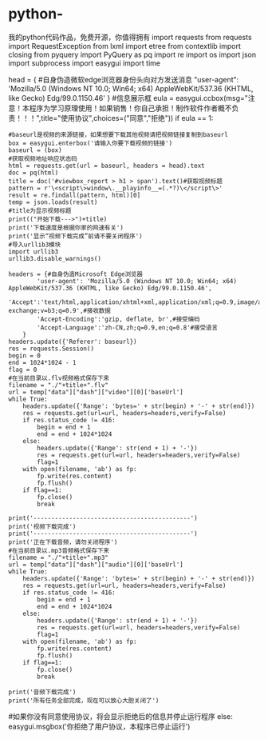 # python-
我的python代码作品，免费开源，你值得拥有
import requests
from requests import RequestException
from lxml import etree
from contextlib import closing
from pyquery import PyQuery as pq
import re
import os
import json
import subprocess
import easygui
import time

head = {    #自身伪造微软edge浏览器身份头向对方发送消息
        "user-agent": 'Mozilla/5.0 (Windows NT 10.0; Win64; x64) AppleWebKit/537.36 (KHTML, like Gecko) Edg/99.0.1150.46'
    }
#信息展示框
eula = easygui.ccbox(msg="注意！本程序为学习原理使用！如果销售！你自己承担！制作软件作者概不负责！！！",title="使用协议",choices=("同意","拒绝"))
if eula == 1:
    
    #baseurl是视频的来源链接，如果想要下载其他视频请把视频链接复制到baseurl
    box = easygui.enterbox('请输入你要下载视频的链接')
    baseurl = (box)
    #获取视频地址响应状态码
    html = requests.get(url = baseurl, headers = head).text
    doc = pq(html)
    title = doc('#viewbox_report > h1 > span').text()#获取视频标题
    pattern = r'\<script\>window\.__playinfo__=(.*?)\</script\>'
    result = re.findall(pattern, html)[0]
    temp = json.loads(result)
    #title为显示视频标题
    print(("开始下载--->")+title)
    print('下载速度是根据你家的网速有关')
    print('显示“视频下载完成”前请不要关闭程序')
    #导入urllib3模块
    import urllib3
    urllib3.disable_warnings()

    headers = {#自身伪造Microsoft Edge浏览器
            'user-agent': 'Mozilla/5.0 (Windows NT 10.0; Win64; x64) AppleWebKit/537.36 (KHTML, like Gecko) Edg/99.0.1150.46',
            'Accept':'text/html,application/xhtml+xml,application/xml;q=0.9,image/avif,image/webp,image/apng,*/*;q=0.8,application/signed-exchange;v=b3;q=0.9',#接收数据
            'Accept-Encoding':'gzip, deflate, br',#接受编码
            'Accept-Language':'zh-CN,zh;q=0.9,en;q=0.8'#接受语言
        }
    headers.update({'Referer': baseurl})
    res = requests.Session()
    begin = 0
    end = 1024*1024 - 1
    flag = 0
    #在当前目录以.flv视频格式保存下来
    filename = "./"+title+".flv"
    url = temp["data"]["dash"]["video"][0]['baseUrl']
    while True:
        headers.update({'Range': 'bytes=' + str(begin) + '-' + str(end)})
        res = requests.get(url=url, headers=headers,verify=False)
        if res.status_code != 416:
            begin = end + 1
            end = end + 1024*1024
        else:
            headers.update({'Range': str(end + 1) + '-'})
            res = requests.get(url=url, headers=headers,verify=False)
            flag=1
        with open(filename, 'ab') as fp:
            fp.write(res.content)
            fp.flush()
        if flag==1:
            fp.close()
            break

    print('--------------------------------------------')
    print('视频下载完成')
    print('--------------------------------------------')
    print('正在下载音频，请勿关闭程序')
    #在当前目录以.mp3音频格式保存下来
    filename = "./"+title+".mp3"
    url = temp["data"]["dash"]["audio"][0]['baseUrl']
    while True:
        headers.update({'Range': 'bytes=' + str(begin) + '-' + str(end)})
        res = requests.get(url=url, headers=headers,verify=False)
        if res.status_code != 416:
            begin = end + 1
            end = end + 1024*1024
        else:
            headers.update({'Range': str(end + 1) + '-'})
            res = requests.get(url=url, headers=headers,verify=False)
            flag=1
        with open(filename, 'ab') as fp:
            fp.write(res.content)
            fp.flush()
        if flag==1:
            fp.close()
            break

    print('音频下载完成')
    print('所有任务全部完成，现在可以放心大胆关闭了')
#如果你没有同意使用协议，将会显示拒绝后的信息并停止运行程序
else:
    easygui.msgbox('你拒绝了用户协议，本程序已停止运行')
